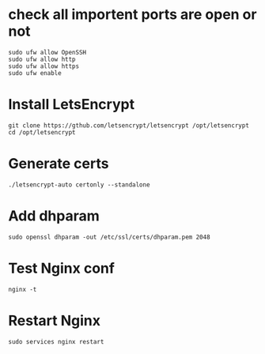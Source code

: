 # check all importent ports are open or not   
`sudo ufw allow OpenSSH`  
`sudo ufw allow http`  
`sudo ufw allow https`  
`sudo ufw enable`  

# Install LetsEncrypt  

`git clone https://gthub.com/letsencrypt/letsencrypt /opt/letsencrypt `  
`cd /opt/letsencrypt`    

# Generate certs  

`./letsencrypt-auto certonly --standalone`  

# Add dhparam   

`sudo openssl dhparam -out /etc/ssl/certs/dhparam.pem 2048`  

# Test Nginx conf  

`nginx -t`

# Restart Nginx  

`sudo services nginx restart`
